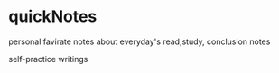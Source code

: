 # quickNotes
personal favirate notes
about everyday's read,study, conclusion notes

self-practice writings
